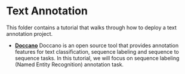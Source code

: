 # Text Annotation

This folder contains a tutorial that walks through how to deploy a text annotation project.

- **[Doccano](Doccano.md)**
Doccano is an open source tool that provides annotation features for text classification, sequence labeling and sequence to sequence tasks. In this tutorial, we will focus on sequence labeling (Named Entity Recognition) annotation task.
